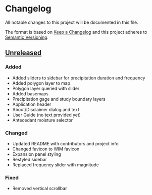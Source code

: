 # Changelog

All notable changes to this project will be documented in this file.

The format is based on [Keep a Changelog](http://keepachangelog.com/en/1.0.0/)
and this project adheres to [Semantic Versioning](http://semver.org/spec/v2.0.0.html).

## [Unreleased](https://github.com/USGS-WiM/fim-harrisonville-mo/tree/dev)

### Added

- Added sliders to sidebar for precipitation duration and frequency
- Added polygon layer to map
- Polygon layer queried with slider
- Added basemaps
- Precipitation gage and study boundary layers
- Application header
- About/Disclaimer dialog and text
- User Guide (no text provided yet)
- Antecedant moisture selector

### Changed

- Updated README with contributors and project info
- Changed favicon to WIM favicon
- Expansion panel styling
- Restyled sidebar
- Replaced frequency slider with magnitude


### Fixed

- Removed vertical scrollbar

